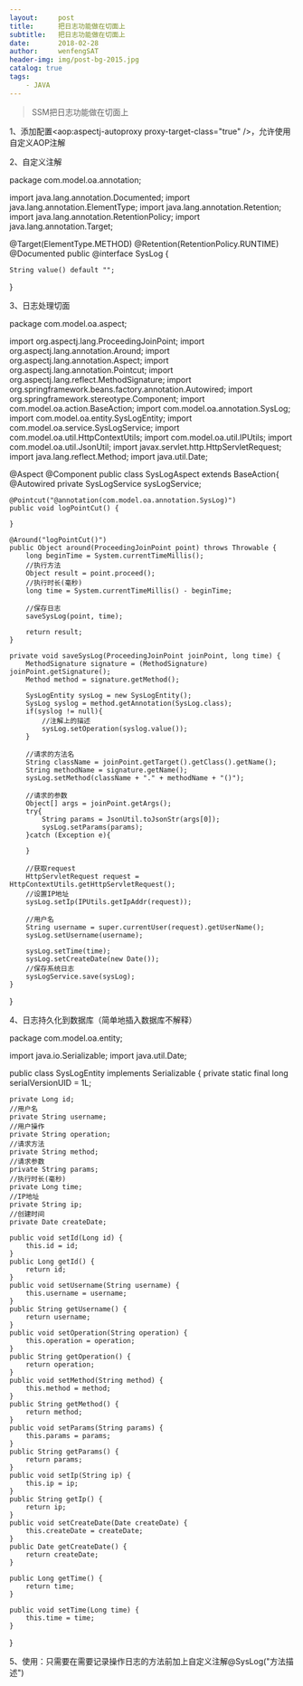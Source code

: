 ```yaml
---
layout:     post
title:      把日志功能做在切面上
subtitle:   把日志功能做在切面上
date:       2018-02-28
author:     wenfengSAT
header-img: img/post-bg-2015.jpg
catalog: true
tags:
    - JAVA
---
```

>SSM把日志功能做在切面上


1、添加配置<aop:aspectj-autoproxy proxy-target-class="true" />，允许使用自定义AOP注解

2、自定义注解

package com.model.oa.annotation;

import java.lang.annotation.Documented;
import java.lang.annotation.ElementType;
import java.lang.annotation.Retention;
import java.lang.annotation.RetentionPolicy;
import java.lang.annotation.Target;


@Target(ElementType.METHOD)
@Retention(RetentionPolicy.RUNTIME)
@Documented
public @interface SysLog {

	String value() default "";
}


3、日志处理切面

package com.model.oa.aspect;

import org.aspectj.lang.ProceedingJoinPoint;
import org.aspectj.lang.annotation.Around;
import org.aspectj.lang.annotation.Aspect;
import org.aspectj.lang.annotation.Pointcut;
import org.aspectj.lang.reflect.MethodSignature;
import org.springframework.beans.factory.annotation.Autowired;
import org.springframework.stereotype.Component;
import com.model.oa.action.BaseAction;
import com.model.oa.annotation.SysLog;
import com.model.oa.entity.SysLogEntity;
import com.model.oa.service.SysLogService;
import com.model.oa.util.HttpContextUtils;
import com.model.oa.util.IPUtils;
import com.model.oa.util.JsonUtil;
import javax.servlet.http.HttpServletRequest;
import java.lang.reflect.Method;
import java.util.Date;



@Aspect
@Component
public class SysLogAspect extends BaseAction{
	@Autowired
	private SysLogService sysLogService;
	
	@Pointcut("@annotation(com.model.oa.annotation.SysLog)")
	public void logPointCut() { 
		
	}

	@Around("logPointCut()")
	public Object around(ProceedingJoinPoint point) throws Throwable {
		long beginTime = System.currentTimeMillis();
		//执行方法
		Object result = point.proceed();
		//执行时长(毫秒)
		long time = System.currentTimeMillis() - beginTime;

		//保存日志
		saveSysLog(point, time);

		return result;
	}

	private void saveSysLog(ProceedingJoinPoint joinPoint, long time) {
		MethodSignature signature = (MethodSignature) joinPoint.getSignature();
		Method method = signature.getMethod();

		SysLogEntity sysLog = new SysLogEntity();
		SysLog syslog = method.getAnnotation(SysLog.class);
		if(syslog != null){
			//注解上的描述
			sysLog.setOperation(syslog.value());
		}

		//请求的方法名
		String className = joinPoint.getTarget().getClass().getName();
		String methodName = signature.getName();
		sysLog.setMethod(className + "." + methodName + "()");

		//请求的参数
		Object[] args = joinPoint.getArgs();
		try{
			String params = JsonUtil.toJsonStr(args[0]);
			sysLog.setParams(params);
		}catch (Exception e){

		}

		//获取request
		HttpServletRequest request = HttpContextUtils.getHttpServletRequest();
		//设置IP地址
		sysLog.setIp(IPUtils.getIpAddr(request));

		//用户名
		String username = super.currentUser(request).getUserName();
		sysLog.setUsername(username);

		sysLog.setTime(time);
		sysLog.setCreateDate(new Date());
		//保存系统日志
		sysLogService.save(sysLog);
	}
}

4、日志持久化到数据库（简单地插入数据库不解释）

package com.model.oa.entity;

import java.io.Serializable;
import java.util.Date;





public class SysLogEntity implements Serializable {
	private static final long serialVersionUID = 1L;
	
	private Long id;
	//用户名
	private String username;
	//用户操作
	private String operation;
	//请求方法
	private String method;
	//请求参数
	private String params;
	//执行时长(毫秒)
	private Long time;
	//IP地址
	private String ip;
	//创建时间
	private Date createDate;

	public void setId(Long id) {
		this.id = id;
	}
	public Long getId() {
		return id;
	}
	public void setUsername(String username) {
		this.username = username;
	}
	public String getUsername() {
		return username;
	}
	public void setOperation(String operation) {
		this.operation = operation;
	}
	public String getOperation() {
		return operation;
	}
	public void setMethod(String method) {
		this.method = method;
	}
	public String getMethod() {
		return method;
	}
	public void setParams(String params) {
		this.params = params;
	}
	public String getParams() {
		return params;
	}
	public void setIp(String ip) {
		this.ip = ip;
	}
	public String getIp() {
		return ip;
	}
	public void setCreateDate(Date createDate) {
		this.createDate = createDate;
	}
	public Date getCreateDate() {
		return createDate;
	}

	public Long getTime() {
		return time;
	}

	public void setTime(Long time) {
		this.time = time;
	}
}

5、使用：只需要在需要记录操作日志的方法前加上自定义注解@SysLog("方法描述")
